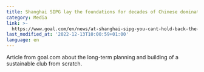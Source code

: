 ```yaml
---
title: Shanghai SIPG lay the foundations for decades of Chinese domination
category: Media
link: >-
  https://www.goal.com/en/news/at-shanghai-sipg-you-cant-hold-back-the-progress/u1jx9625asl51o0gppuuem2i6
last_modified_at: '2022-12-13T10:00:59+01:00'
language: en
---
```

Article from goal.com about the long-term planning and building of a sustainable club from scratch.

